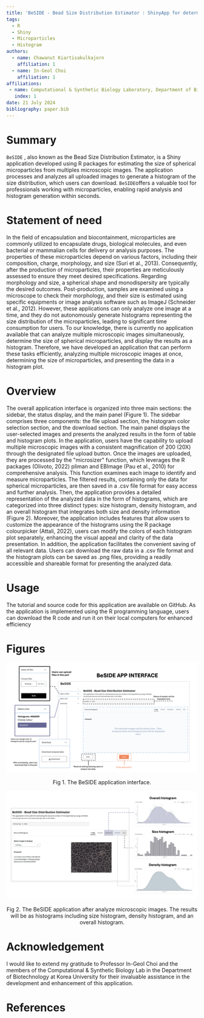 ```yaml
---
title: 'BeSIDE - Bead Size Distribution Estimator : ShinyApp for determination size of microparticles from microscopic images'
tags:
  - R
  - Shiny
  - Microparticles
  - Histogram
authors:
  - name: Chawanut Kiartisakulkajorn
    affiliation: 1
  - name: In-Geol Choi
    affiliation: 1
affiliations:
 - name: Computational & Synthetic Biology Laboratory, Department of Biotechnology, College of Life Science and Biotechnology, Korea University
   index: 1
date: 21 July 2024
bibliography: paper.bib
---
```


# Summary
`BeSIDE` , also known as the Bead Size Distribution Estimator, is a Shiny application developed using R packages for estimating the size of spherical microparticles from multiples microscopic images. The application processes and analyzes all uploaded images to generate a histogram of the size distribution, which users can download. `BeSIDE`offers a valuable tool for professionals working with microparticles, enabling rapid analysis and histogram generation within seconds.

# Statement of need
In the field of encapsulation and biocontainment, microparticles are commonly utilized to encapsulate drugs, biological molecules, and even bacterial or mammalian cells for delivery or analysis purposes. The properties of these microparticles depend on various factors, including their composition, charge, morphology, and size (Suri et al., 2013). Consequently, after the production of microparticles, their properties are meticulously assessed to ensure they meet desired specifications. Regarding morphology and size, a spherical shape and monodispersity are typically the desired outcomes. Post-production, samples are examined using a microscope to check their morphology, and their size is estimated using specific equipments or image analysis software such as ImageJ (Schneider et al., 2012). However, these applications can only analyze one image at a time, and they do not autonomously generate histograms representing the size distribution of the microparticles, leading to significant time consumption for users. To our knowledge, there is currently no application available that can analyze multiple microscopic images simultaneously, determine the size of spherical microparticles, and display the results as a histogram. Therefore, we have developed an application that can perform these tasks efficiently, analyzing multiple microscopic images at once, determining the size of microparticles, and presenting the data in a histogram plot.

# Overview
The overall application interface is organized into three main sections: the sidebar, the status display, and the main panel (Figure 1). The sidebar comprises three components: the file upload section, the histogram color selection section, and the download section. The main panel displays the user-selected images and presents the analyzed results in the form of table and histogram plots. In the application, users have the capability to upload multiple microscopic images with a consistent magnification of 200 (20X) through the designated file upload button. Once the images are uploaded, they are processed by the "microsizer" function, which leverages the R packages (Olivoto, 2022) pliman and EBImage (Pau et al., 2010) for comprehensive analysis. This function examines each image to identify and measure microparticles. The filtered results, containing only the data for spherical microparticles, are then saved in a .csv file format for easy access and further analysis. Then, the application provides a detailed representation of the analyzed data in the form of histograms, which are categorized into three distinct types: size histogram, density histogram, and an overall histogram that integrates both size and density information (Figure 2). Moreover, the application includes features that allow users to customize the appearance of the histograms using the R package colourpicker (Attali, 2022), users can modify the colors of each histogram plot separately, enhancing the visual appeal and clarity of the data presentation. In addition, the application facilitates the convenient saving of all relevant data. Users can download the raw data in a .csv file format and the histogram plots can be saved as .png files, providing a readily accessible and shareable format for presenting the analyzed data.

# Usage
The tutorial and source code for this application are available on GitHub. As the application is implemented using the R programming language, users can download the R code and run it on their local computers for enhanced efficiency

# Figures

![\label{fig:Fig1}](BeSIDE_Appinterface.png)
<div align="center"> Fig 1. The BeSIDE application interface. </div>

![\label{fig:Fig2}](BeSIDE_resultDP.png)
<div align="center"> Fig 2. The BeSIDE application after analyze microscopic images. The results will be as histograms including size histogram, density histogram, and an overall histogram. </div>

# Acknowledgement
I would like to extend my gratitude to Professor In-Geol Choi and the members of the Computational & Synthetic Biology Lab in the Department of Biotechnology at Korea University for their invaluable assistance in the development and enhancement of this application.

# References
